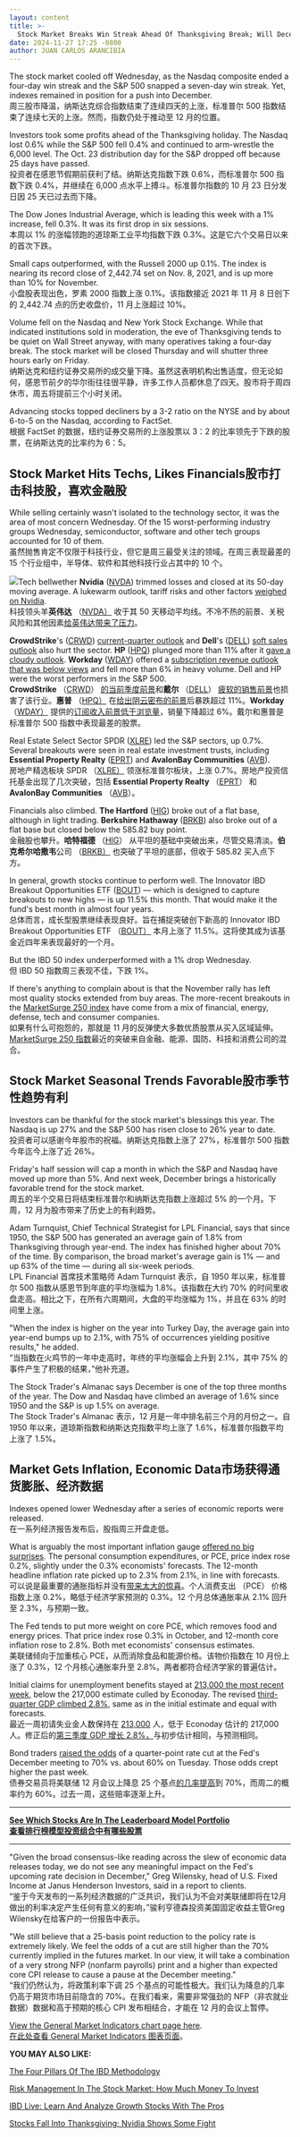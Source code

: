 ```yaml
---
layout: content
title: >-
  Stock Market Breaks Win Streak Ahead Of Thanksgiving Break; Will December Trend Repeat This Year?	感恩节假期前股市突破连胜;今年 12 月的趋势会重演吗？
date: 2024-11-27 17:25 -0800
author: JUAN CARLOS ARANCIBIA
---
```






The stock market cooled off Wednesday, as the Nasdaq composite ended a four-day win streak and the S&P 500 snapped a seven-day win streak. Yet, indexes remained in position for a push into December.  
周三股市降温，纳斯达克综合指数结束了连续四天的上涨，标准普尔 500 指数结束了连续七天的上涨。然而，指数仍处于推动至 12 月的位置。


Investors took some profits ahead of the Thanksgiving holiday. The Nasdaq lost 0.6% while the S&P 500 fell 0.4% and continued to arm-wrestle the 6,000 level. The Oct. 23 distribution day for the S&P dropped off because 25 days have passed.  
投资者在感恩节假期前获利了结。纳斯达克指数下跌 0.6%，而标准普尔 500 指数下跌 0.4%，并继续在 6,000 点水平上搏斗。标准普尔指数的 10 月 23 日分发日因 25 天已过去而下降。




The Dow Jones Industrial Average, which is leading this week with a 1% increase, fell 0.3%. It was its first drop in six sessions.  
本周以 1% 的涨幅领跑的道琼斯工业平均指数下跌 0.3%。这是它六个交易日以来的首次下跌。


Small caps outperformed, with the Russell 2000 up 0.1%. The index is nearing its record close of 2,442.74 set on Nov. 8, 2021, and is up more than 10% for November.  
小盘股表现出色，罗素 2000 指数上涨 0.1%。该指数接近 2021 年 11 月 8 日创下的 2,442.74 点的历史收盘价，11 月上涨超过 10%。


Volume fell on the Nasdaq and New York Stock Exchange. While that indicated institutions sold in moderation, the eve of Thanksgiving tends to be quiet on Wall Street anyway, with many operatives taking a four-day break. The stock market will be closed Thursday and will shutter three hours early on Friday.  
纳斯达克和纽约证券交易所的成交量下降。虽然这表明机构出售适度，但无论如何，感恩节前夕的华尔街往往很平静，许多工作人员都休息了四天。股市将于周四休市，周五将提前三个小时关闭。


Advancing stocks topped decliners by a 3-2 ratio on the NYSE and by about 6-to-5 on the Nasdaq, according to FactSet.  
根据 FactSet 的数据，纽约证券交易所的上涨股票以 3：2 的比率领先于下跌的股票，在纳斯达克的比率约为 6：5。


Stock Market Hits Techs, Likes Financials股市打击科技股，喜欢金融股
------------------------------------------------------


While selling certainly wasn't isolated to the technology sector, it was the area of most concern Wednesday. Of the 15 worst-performing industry groups Wednesday, semiconductor, software and other tech groups accounted for 10 of them.  
虽然抛售肯定不仅限于科技行业，但它是周三最受关注的领域。在周三表现最差的 15 个行业组中，半导体、软件和其他科技行业占其中的 10 个。


![](https://www.investors.com/wp-content/uploads/2024/11/MP112724-2.jpg)Tech bellwether **Nvidia** ([NVDA](https://research.investors.com/quote.aspx?symbol=NVDA)) trimmed losses and closed at its 50-day moving average. A lukewarm outlook, tariff risks and other factors [weighed on Nvidia](https://www.investors.com/news/technology/nvidia-stock-nvda-earnings-china-trade-war-worries/).  
科技领头羊**英伟达** （[NVDA）](https://research.investors.com/quote.aspx?symbol=NVDA) 收于其 50 天移动平均线。不冷不热的前景、关税风险和其他因素[给英伟达带来了压力](https://www.investors.com/news/technology/nvidia-stock-nvda-earnings-china-trade-war-worries/)。


**CrowdStrike**'s ([CRWD](https://research.investors.com/quote.aspx?symbol=CRWD)) [current-quarter outlook](https://www.investors.com/news/technology/crowdstrike-stock-crowdstrike-earnings-news-q32024/) and **Dell**'s ([DELL](https://research.investors.com/quote.aspx?symbol=DELL)) [soft sales outlook](https://www.investors.com/news/technology/dell-stock-slips-as-revenue-misses-forecasts-despite-earnings-beat/) also hurt the sector. **HP** ([HPQ](https://research.investors.com/quote.aspx?symbol=HPQ)) plunged more than 11% after it [gave a cloudy outlook](https://www.investors.com/news/technology/hp-stock-earnings-q4-2024-hp-news/). **Workday** ([WDAY](https://research.investors.com/quote.aspx?symbol=WDAY)) offered a [subscription revenue outlook that was below views](https://www.investors.com/news/technology/workday-stock-workday-earnings-news-q32024/) and fell more than 6% in heavy volume. Dell and HP were the worst performers in the S&P 500.  
**CrowdStrike** （[CRWD](https://research.investors.com/quote.aspx?symbol=CRWD)） [的当前季度前景](https://www.investors.com/news/technology/crowdstrike-stock-crowdstrike-earnings-news-q32024/)和**戴尔** （[DELL](https://research.investors.com/quote.aspx?symbol=DELL)） [疲软的销售前景](https://www.investors.com/news/technology/dell-stock-slips-as-revenue-misses-forecasts-despite-earnings-beat/)也损害了该行业。**惠普** （[HPQ）](https://research.investors.com/quote.aspx?symbol=HPQ) 在[给出阴云密布的前景](https://www.investors.com/news/technology/hp-stock-earnings-q4-2024-hp-news/)后暴跌超过 11%。**Workday** （[WDAY）](https://research.investors.com/quote.aspx?symbol=WDAY) 提供的[订阅收入前景低于浏览量](https://www.investors.com/news/technology/workday-stock-workday-earnings-news-q32024/)，销量下降超过 6%。戴尔和惠普是标准普尔 500 指数中表现最差的股票。


Real Estate Select Sector SPDR ([XLRE](https://research.investors.com/quote.aspx?symbol=XLRE)) led the S&P sectors, up 0.7%. Several breakouts were seen in real estate investment trusts, including **Essential Property Realty** ([EPRT](https://research.investors.com/quote.aspx?symbol=EPRT)) and **AvalonBay Communities** ([AVB](https://research.investors.com/quote.aspx?symbol=AVB)).  
房地产精选板块 SPDR （[XLRE）](https://research.investors.com/quote.aspx?symbol=XLRE) 领涨标准普尔板块，上涨 0.7%。房地产投资信托基金出现了几次突破，包括 **Essential Property Realty** （[EPRT](https://research.investors.com/quote.aspx?symbol=EPRT)） 和 **AvalonBay Communities** （[AVB](https://research.investors.com/quote.aspx?symbol=AVB)）。


Financials also climbed. **The Hartford** ([HIG](https://research.investors.com/quote.aspx?symbol=HIG)) broke out of a flat base, although in light trading. **Berkshire Hathaway** ([BRKB](https://research.investors.com/quote.aspx?symbol=BRKB)) also broke out of a flat base but closed below the 585.82 buy point.  
金融股也攀升。**哈特福德** （[HIG](https://research.investors.com/quote.aspx?symbol=HIG)） 从平坦的基础中突破出来，尽管交易清淡。**伯克希尔哈撒韦**公司 （[BRKB）](https://research.investors.com/quote.aspx?symbol=BRKB) 也突破了平坦的底部，但收于 585.82 买入点下方。


In general, growth stocks continue to perform well. The Innovator IBD Breakout Opportunities ETF ([BOUT](https://research.investors.com/quote.aspx?symbol=BOUT)) — which is designed to capture breakouts to new highs — is up 11.5% this month. That would make it the fund's best month in almost four years.  
总体而言，成长型股票继续表现良好。旨在捕捉突破创下新高的 Innovator IBD Breakout Opportunities ETF （[BOUT）](https://research.investors.com/quote.aspx?symbol=BOUT) 本月上涨了 11.5%。这将使其成为该基金近四年来表现最好的一个月。


But the IBD 50 index underperformed with a 1% drop Wednesday.  
但 IBD 50 指数周三表现不佳，下跌 1%。


If there's anything to complain about is that the November rally has left most quality stocks extended from buy areas. The more-recent breakouts in the [MarketSurge 250 index](https://get.investors.com/marketsurge/?artProdLink=MarketSurge) have come from a mix of financial, energy, defense, tech and consumer companies.  
如果有什么可抱怨的，那就是 11 月的反弹使大多数优质股票从买入区域延伸。[MarketSurge 250 指数](https://get.investors.com/marketsurge/?artProdLink=MarketSurge)最近的突破来自金融、能源、国防、科技和消费公司的混合。


Stock Market Seasonal Trends Favorable股市季节性趋势有利
-----------------------------------------------


Investors can be thankful for the stock market's blessings this year. The Nasdaq is up 27% and the S&P 500 has risen close to 26% year to date.  
投资者可以感谢今年股市的祝福。纳斯达克指数上涨了 27%，标准普尔 500 指数今年迄今上涨了近 26%。


Friday's half session will cap a month in which the S&P and Nasdaq have moved up more than 5%. And next week, December brings a historically favorable trend for the stock market.  
周五的半个交易日将结束标准普尔和纳斯达克指数上涨超过 5% 的一个月。下周，12 月为股市带来了历史上的有利趋势。


Adam Turnquist, Chief Technical Strategist for LPL Financial, says that since 1950, the S&P 500 has generated an average gain of 1.8% from Thanksgiving through year-end. The index has finished higher about 70% of the time. By comparison, the broad market's average gain is 1% — and up 63% of the time — during all six-week periods.  
LPL Financial 首席技术策略师 Adam Turnquist 表示，自 1950 年以来，标准普尔 500 指数从感恩节到年底的平均涨幅为 1.8%。该指数在大约 70% 的时间里收盘走高。相比之下，在所有六周期间，大盘的平均涨幅为 1%，并且在 63% 的时间里上涨。


"When the index is higher on the year into Turkey Day, the average gain into year-end bumps up to 2.1%, with 75% of occurrences yielding positive results," he added.  
“当指数在火鸡节的一年中走高时，年终的平均涨幅会上升到 2.1%，其中 75% 的事件产生了积极的结果，”他补充道。


The Stock Trader's Almanac says December is one of the top three months of the year. The Dow and Nasdaq have climbed an average of 1.6% since 1950 and the S&P is up 1.5% on average.  
The Stock Trader's Almanac 表示，12 月是一年中排名前三个月的月份之一。自 1950 年以来，道琼斯指数和纳斯达克指数平均上涨了 1.6%，标准普尔指数平均上涨了 1.5%。


Market Gets Inflation, Economic Data市场获得通货膨胀、经济数据
-------------------------------------------------


Indexes opened lower Wednesday after a series of economic reports were released.  
在一系列经济报告发布后，股指周三开盘走低。


What is arguably the most important inflation gauge [offered no big surprises](https://www.investors.com/news/economy/pce-inflation-oct-federal-reserve-sp-500/). The personal consumption expenditures, or PCE, price index rose 0.2%, slightly under the 0.3% economists' forecasts. The 12-month headline inflation rate picked up to 2.3% from 2.1%, in line with forecasts.  
可以说是最重要的通胀指标并没有[带来太大的惊喜](https://www.investors.com/news/economy/pce-inflation-oct-federal-reserve-sp-500/)。个人消费支出 （PCE） 价格指数上涨 0.2%，略低于经济学家预测的 0.3%。12 个月总体通胀率从 2.1% 回升至 2.3%，与预期一致。


The Fed tends to put more weight on core PCE, which removes food and energy prices. That price index rose 0.3% in October, and 12-month core inflation rose to 2.8%. Both met economists' consensus estimates.  
美联储倾向于加重核心 PCE，从而消除食品和能源价格。该物价指数在 10 月份上涨了 0.3%，12 个月核心通胀率升至 2.8%。两者都符合经济学家的普遍估计。


Initial claims for unemployment benefits stayed at [213,000 the most recent week](https://ibd.econoday.com/byevent?fid=591316&year=2024&lid=0#top), below the 217,000 estimate culled by Econoday. The revised [third-quarter GDP climbed 2.8%](https://www.bea.gov/news/2024/gross-domestic-product-third-quarter-2024-second-estimate-and-corporate-profits), same as in the initial estimate and equal with forecasts.  
最近一周初请失业金人数保持在 [213,000](https://ibd.econoday.com/byevent?fid=591316&year=2024&lid=0#top) 人，低于 Econoday 估计的 217,000 人。修正后的[第三季度 GDP 增长 2.8%，](https://www.bea.gov/news/2024/gross-domestic-product-third-quarter-2024-second-estimate-and-corporate-profits)与初步估计相同，与预测相同。


Bond traders [raised the odds](https://www.cmegroup.com/markets/interest-rates/cme-fedwatch-tool.html?redirect=/trading/interest-rates/fed-funds.html) of a quarter-point rate cut at the Fed's December meeting to 70% vs. about 60% on Tuesday. Those odds crept higher the past week.  
债券交易员将美联储 12 月会议上降息 25 个基点[的几率提高](https://www.cmegroup.com/markets/interest-rates/cme-fedwatch-tool.html?redirect=/trading/interest-rates/fed-funds.html)到 70%，而周二的概率约为 60%。过去一周，这些赔率逐渐上升。




---


[**See Which Stocks Are In The Leaderboard Model Portfolio  
查看排行榜模型投资组合中有哪些股票**](https://www.investors.com/product/leaderboard/?artProdLink=Leaderboard)




---


"Given the broad consensus-like reading across the slew of economic data releases today, we do not see any meaningful impact on the Fed's upcoming rate decision in December," Greg Wilensky, head of U.S. Fixed Income at Janus Henderson Investors, said in a report to clients.  
“鉴于今天发布的一系列经济数据的广泛共识，我们认为不会对美联储即将在12月做出的利率决定产生任何有意义的影响，”骏利亨德森投资美国固定收益主管Greg Wilensky在给客户的一份报告中表示。


"We still believe that a 25-basis point reduction to the policy rate is extremely likely. We feel the odds of a cut are still higher than the 70% currently implied in the futures market. In our view, it will take a combination of a very strong NFP (nonfarm payrolls) print and a higher than expected core CPI release to cause a pause at the December meeting."  
“我们仍然认为，将政策利率下调 25 个基点的可能性极大。我们认为降息的几率仍高于期货市场目前隐含的 70%。在我们看来，需要非常强劲的 NFP（非农就业数据）数据和高于预期的核心 CPI 发布相结合，才能在 12 月的会议上暂停。


[View the General Market Indicators chart page here](https://www.investors.com/wp-content/uploads/2024/11/DailyGMI_112724.pdf).  
[在此处查看 General Market Indicators 图表页面](https://www.investors.com/wp-content/uploads/2024/11/DailyGMI_112724.pdf)。


**YOU MAY ALSO LIKE:**


[The Four Pillars Of The IBD Methodology](https://www.investors.com/how-to-invest/investors-corner/stock-market-investing-ibd-methodology/)


[Risk Management In The Stock Market: How Much Money To Invest](https://www.investors.com/how-to-invest/investors-corner/risk-management-in-the-stock-market-how-much-money-to-invest-now/)


[IBD Live: Learn And Analyze Growth Stocks With The Pros](https://shop.investors.com/offer/splashresponsive.aspx?id=IBD-Live&intcode=icmhpbrdcstmsg|cms|ibdlive|2019|11|ibdlive|na|707596&src=A00387A)


[Stocks Fall Into Thanksgiving; Nvidia Shows Some Fight](https://www.investors.com/market-trend/stock-market-today/dow-jones-futures-thanksgiving-nvidia/)




